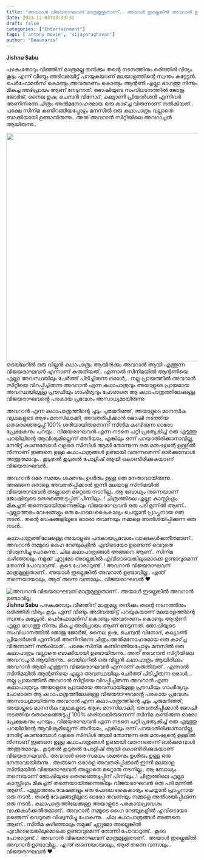 ```yaml
---
title: "അവറാൻ വിജയരാഘവന് മാത്രമുള്ളതാണ്.. അയാൾ ഇല്ലെങ്കിൽ അവറാൻ ഉണ്ടാവില്ല"
date: 2023-12-03T13:39:31
draft: false
categories: ["Entertainment"]
tags: ['antony movie', 'vijayaraghavan']
author: "Beaumaris"
---
```


<strong>Jishnu Sabu </strong>

പഴകുംതോറും വീഞ്ഞിന് മാത്രമല്ല തനിക്കും തന്റെ നടനത്തിനും ഒരിത്തിരി വീര്യം കൂടും എന്ന് വീണ്ടും അടിവരയിട്ട് പറയുകയാണ് മലയാളത്തിന്റെ സ്വന്തം കുട്ടേട്ടൻ. പെർഫോമൻസ് കൊണ്ടും അവതരണം കൊണ്ടും ആന്റണി എല്ലാ ഭാഗത്തു നിന്നും മികച്ച അഭിപ്രായം ആണ് നേടുന്നത്. ജോഷിയുടെ സംവിധാനത്തിൽ ജോജു ജോർജ്, നൈല ഉഷ, ചെമ്പൻ വിനോദ്, കല്യാണി പ്രിയദർശൻ എന്നിവർ അണിനിരന്ന ചിത്രം അതിമനോഹരമായ ഒരു കാഴ്‌ച്ച വിരുന്നാണ് നൽകിയത്.. പക്ഷേ സിനിമ കണ്ടിറങ്ങിയപ്പോഴും മനസിൽ ഒരു കഥാപാത്രം വല്ലാതെ ബാക്കിയായി ഉണ്ടായിരുന്നു.. അത് അവറാൻ സിറ്റിയിലെ അവറാച്ചൻ ആയിരുന്നു..

<img class="size-full wp-image-432356 aligncenter" src="https://cdn.boolokam.com/articles/2023/12/ddqq.webp" alt="" width="721" height="600" />ട്രെയിലറിൽ ഒരു വില്ലൻ കഥാപാത്രം ആയിരിക്കും അവറാൻ ആയി എത്തുന്ന വിജയരാഘവൻ എന്നാണ് കരുതിയത്.. എന്നാൽ സിനിമയിൽ ആന്റണിയെ എല്ലാ അവസ്ഥയിലും ചേർത്ത് പിടിച്ചിരുന്ന ഒരാൾ,.. നല്ല പ്രായത്തിൽ അവറാൻ സിറ്റിയെ വിറപ്പിച്ചിരുന്ന അവറാൻ എന്ന കഥാപാത്രവും അയാളുടെ പ്രായമായ അവസ്ഥയിലുള്ള പ്രൗഡിയും ഗാംഭീര്യവും ചോരാതെ ആ കഥാപാത്രത്തിലേക്കുള്ള വിജയരാഘവൻ്റെ പരകായ പ്രവേശം അസാധ്യമായിരുന്നു

അവറാൻ എന്ന കഥാപാത്രത്തിന്റെ ചൂടും ചൂരുമറിഞ്ഞ്, അയാളുടെ മാനസിക വ്യഥകളുടെ ആഴം മനസിലാക്കി, അവതരിപ്പിക്കാൻ ജോഷി നടത്തിയ തെരെഞ്ഞെടുപ്പ് 100% ശരിയായിരുന്നെന്ന് സിനിമ കണ്ടിരുന്ന ഓരോ പ്രേക്ഷകനും പറയും.. വിജയരാഘവൻ എന്ന നടനെ പറ്റി പ്രത്യേകിച്ച് ഒരു എടുത്തു പറയിലിന്റെ ആവിശ്യമില്ലെന്ന് അറിയാം, എങ്കിലും ഒന്ന് പറയാതിരിക്കാനാവില്ല, നേരിട്ട് കാണുമ്പോൾ വളരെ സിമ്പിൾ ആയി തോന്നുന്ന ഒരു മനുഷ്യന്റെ ഉള്ളിൽ നിന്നാണ് ഇങ്ങനെ ഉള്ള കഥാപാത്രങ്ങൾ ഉണ്ടായി വരുന്നതെന്ന് ഓർക്കുമ്പോൾ അത്ഭുതമാവും.. കൂടുതൽ കൂടുതൽ പോളിഷ് ആയി കൊണ്ടിരിക്കുകയാണ് വിജയരാഘവൻ..

അവറാൻ ഒരേ സമയം ശക്തനും ഉശിരും ഉള്ള ഒരു നേതാവായിരുന്നു.. അങ്ങനെ ഒരാളെ അവതരിപ്പിക്കാൻ ഇന്നീ മലയാള സിനിമയിൽ വിജയരാഘവൻ അല്ലാതെ മറ്റൊരു നടനില്ല.. ആ ബോധ്യം തന്നെയാണ് ജോഷിയുടെ തെരഞ്ഞെടുപ്പിന് പിന്നിലും..! ചിത്രത്തിലെ എല്ലാ കാസ്റ്റിംഗും മികച്ചത് തന്നെയായിരുന്നെങ്കിലും വിജയരാഘവൻ ഒരു പടി മുന്നിൽ ആണ്.. എല്ലാത്തരം വേഷങ്ങളും ഒരു പോലെ കൈകാര്യം ചെയ്യാൻ പ്രാപ്തനായ ഒരു നടൻ.. തന്റെ വേഷങ്ങളിലൂടെ ഓരോ തവണയും നമ്മളെ അതിശയിപ്പിക്കുന്ന ഒരു നടൻ..

കഥാപാത്രത്തിലേക്കുള്ള അയാളുടെ പരകായപ്രവേശം വാക്കുകൾക്കതീതമാണ്.. അവറാൻ നമ്മുടെ ഹൈ റേഞ്ചുകളിൽ എവിടെയോ ഉണ്ടെന്ന് വെറുതെ വിശ്വസിച്ചു പോകുന്നു.. ചില കഥാപാത്രങ്ങൾ അങ്ങനെ ആണ്.. സിനിമ കഴിഞ്ഞാലും നമുക്ക് ചുറ്റുമോ അല്ലെങ്കിൽ എവിടെയെങ്കിലുമൊക്കെ ഉണ്ടാവുമെന്ന് തോന്നി പോവാറുണ്ട്.. കൂടെ പോരാറുണ്ട്..! അവറാൻ വിജയരാഘവന് മാത്രമുള്ളതാണ്.. അയാൾ ഇല്ലെങ്കിൽ അവറാൻ ഉണ്ടാവില്ല.. എന്ത് തന്നെയായാലും, ആര് തന്നെ വന്നാലും.. വിജയരാഘവൻ ❤️


![അവറാൻ വിജയരാഘവന് മാത്രമുള്ളതാണ്.. അയാൾ ഇല്ലെങ്കിൽ അവറാൻ ഉണ്ടാവില്ല](https://cdn.boolokam.com/articles/2023/12/ddqq.webp)**Jishnu Sabu** പഴകുംതോറും വീഞ്ഞിന് മാത്രമല്ല തനിക്കും തന്റെ നടനത്തിനും ഒരിത്തിരി വീര്യം കൂടും എന്ന് വീണ്ടും അടിവരയിട്ട് പറയുകയാണ് മലയാളത്തിന്റെ സ്വന്തം കുട്ടേട്ടൻ. പെർഫോമൻസ് കൊണ്ടും അവതരണം കൊണ്ടും ആന്റണി എല്ലാ ഭാഗത്തു നിന്നും മികച്ച അഭിപ്രായം ആണ് നേടുന്നത്. ജോഷിയുടെ സംവിധാനത്തിൽ ജോജു ജോർജ്, നൈല ഉഷ, ചെമ്പൻ വിനോദ്, കല്യാണി പ്രിയദർശൻ എന്നിവർ അണിനിരന്ന ചിത്രം അതിമനോഹരമായ ഒരു കാഴ്‌ച്ച വിരുന്നാണ് നൽകിയത്.. പക്ഷേ സിനിമ കണ്ടിറങ്ങിയപ്പോഴും മനസിൽ ഒരു കഥാപാത്രം വല്ലാതെ ബാക്കിയായി ഉണ്ടായിരുന്നു.. അത് അവറാൻ സിറ്റിയിലെ അവറാച്ചൻ ആയിരുന്നു.. ട്രെയിലറിൽ ഒരു വില്ലൻ കഥാപാത്രം ആയിരിക്കും അവറാൻ ആയി എത്തുന്ന വിജയരാഘവൻ എന്നാണ് കരുതിയത്.. എന്നാൽ സിനിമയിൽ ആന്റണിയെ എല്ലാ അവസ്ഥയിലും ചേർത്ത് പിടിച്ചിരുന്ന ഒരാൾ,.. നല്ല പ്രായത്തിൽ അവറാൻ സിറ്റിയെ വിറപ്പിച്ചിരുന്ന അവറാൻ എന്ന കഥാപാത്രവും അയാളുടെ പ്രായമായ അവസ്ഥയിലുള്ള പ്രൗഡിയും ഗാംഭീര്യവും ചോരാതെ ആ കഥാപാത്രത്തിലേക്കുള്ള വിജയരാഘവൻ്റെ പരകായ പ്രവേശം അസാധ്യമായിരുന്നു അവറാൻ എന്ന കഥാപാത്രത്തിന്റെ ചൂടും ചൂരുമറിഞ്ഞ്, അയാളുടെ മാനസിക വ്യഥകളുടെ ആഴം മനസിലാക്കി, അവതരിപ്പിക്കാൻ ജോഷി നടത്തിയ തെരെഞ്ഞെടുപ്പ് 100% ശരിയായിരുന്നെന്ന് സിനിമ കണ്ടിരുന്ന ഓരോ പ്രേക്ഷകനും പറയും.. വിജയരാഘവൻ എന്ന നടനെ പറ്റി പ്രത്യേകിച്ച് ഒരു എടുത്തു പറയിലിന്റെ ആവിശ്യമില്ലെന്ന് അറിയാം, എങ്കിലും ഒന്ന് പറയാതിരിക്കാനാവില്ല, നേരിട്ട് കാണുമ്പോൾ വളരെ സിമ്പിൾ ആയി തോന്നുന്ന ഒരു മനുഷ്യന്റെ ഉള്ളിൽ നിന്നാണ് ഇങ്ങനെ ഉള്ള കഥാപാത്രങ്ങൾ ഉണ്ടായി വരുന്നതെന്ന് ഓർക്കുമ്പോൾ അത്ഭുതമാവും.. കൂടുതൽ കൂടുതൽ പോളിഷ് ആയി കൊണ്ടിരിക്കുകയാണ് വിജയരാഘവൻ.. അവറാൻ ഒരേ സമയം ശക്തനും ഉശിരും ഉള്ള ഒരു നേതാവായിരുന്നു.. അങ്ങനെ ഒരാളെ അവതരിപ്പിക്കാൻ ഇന്നീ മലയാള സിനിമയിൽ വിജയരാഘവൻ അല്ലാതെ മറ്റൊരു നടനില്ല.. ആ ബോധ്യം തന്നെയാണ് ജോഷിയുടെ തെരഞ്ഞെടുപ്പിന് പിന്നിലും..! ചിത്രത്തിലെ എല്ലാ കാസ്റ്റിംഗും മികച്ചത് തന്നെയായിരുന്നെങ്കിലും വിജയരാഘവൻ ഒരു പടി മുന്നിൽ ആണ്.. എല്ലാത്തരം വേഷങ്ങളും ഒരു പോലെ കൈകാര്യം ചെയ്യാൻ പ്രാപ്തനായ ഒരു നടൻ.. തന്റെ വേഷങ്ങളിലൂടെ ഓരോ തവണയും നമ്മളെ അതിശയിപ്പിക്കുന്ന ഒരു നടൻ.. കഥാപാത്രത്തിലേക്കുള്ള അയാളുടെ പരകായപ്രവേശം വാക്കുകൾക്കതീതമാണ്.. അവറാൻ നമ്മുടെ ഹൈ റേഞ്ചുകളിൽ എവിടെയോ ഉണ്ടെന്ന് വെറുതെ വിശ്വസിച്ചു പോകുന്നു.. ചില കഥാപാത്രങ്ങൾ അങ്ങനെ ആണ്.. സിനിമ കഴിഞ്ഞാലും നമുക്ക് ചുറ്റുമോ അല്ലെങ്കിൽ എവിടെയെങ്കിലുമൊക്കെ ഉണ്ടാവുമെന്ന് തോന്നി പോവാറുണ്ട്.. കൂടെ പോരാറുണ്ട്..! അവറാൻ വിജയരാഘവന് മാത്രമുള്ളതാണ്.. അയാൾ ഇല്ലെങ്കിൽ അവറാൻ ഉണ്ടാവില്ല.. എന്ത് തന്നെയായാലും, ആര് തന്നെ വന്നാലും.. വിജയരാഘവൻ ❤️
